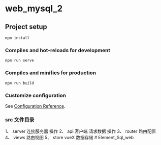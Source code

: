 # web_mysql_2

## Project setup
```
npm install
```

### Compiles and hot-reloads for development
```
npm run serve
```

### Compiles and minifies for production
```
npm run build
```

### Customize configuration
See [Configuration Reference](https://cli.vuejs.org/config/).


### src 文件目录
1、 server  连接服务器 操作 
2、 api     客户端 请求数据 操作
3、 router  路由配置
4、 views   路由视图
5、 store   vueX  数据存储  # Element_Sql_web
